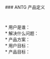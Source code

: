 <p>### ANTG 产品定义</p>
<p>&nbsp;</p>
<p>* 用户是谁：<br>
  * 解决什么问题：<br>
  * 产品方案：<br>
  * 用户目标：<br>
* 产品目标：</p>
<!doctype html>
<html>
<head>
<meta charset="UTF-8">
<title>ceins</title>
</head>

<body>
</body>
</html>
